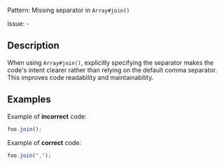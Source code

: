 Pattern: Missing separator in `Array#join()`

Issue: -

## Description

When using `Array#join()`, explicitly specifying the separator makes the code's intent clearer rather than relying on the default comma separator. This improves code readability and maintainability.

## Examples

Example of **incorrect** code:
```javascript
foo.join();
```

Example of **correct** code:
```javascript
foo.join(",");
```